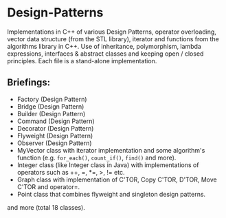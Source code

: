 # Design-Patterns
Implementations in C++ of various Design Patterns, operator overloading, vector data structure (from the STL library), iterator and functions from the algorithms library in C++. Use of inheritance, polymorphism, lambda expressions, interfaces & abstract classes and keeping open / closed principles.
Each file is a stand-alone implementation.

## Briefings:
* Factory (Design Pattern)
* Bridge (Design Pattern)
* Builder (Design Pattern)
* Command (Design Pattern)
* Decorator (Design Pattern)
* Flyweight (Design Pattern)
* Observer (Design Pattern)
* MyVector class with iterator implementation and some algorithm's function (e.g. ```for_each()```, ```count_if()```, ```find()``` and more).
* Integer class (like Integer class in Java) with implementations of operators such as ++, =, *=, >, != etc.
* Graph class with implementation of C'TOR, Copy C'TOR, D'TOR, Move C'TOR and operator=.
* Point class that combines flyweight and singleton design patterns.


and more (total 18 classes).
